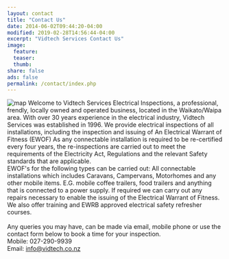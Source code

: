 ```yaml
---
layout: contact
title: "Contact Us"
date: 2014-06-02T09:44:20-04:00
modified: 2019-02-28T14:56:44-04:00
excerpt: "Vidtech Services Contact Us"
image:
  feature:
  teaser:
  thumb:
share: false
ads: false
permalink: /contact/index.php
---
```

![map]({{site.url}}/images/range-map.png)
Welcome to Vidtech Services Electrical Inspections, a professional, frendly, locally owned and operated business, located in the Waikato/Waipa area.
With over 30 years experience in the electrical industry, Vidtech Services was established in 1996.
We provide electrical inspections of all installations, including the inspection and issuing of An Electrical Warrant of Fitness (EWOF) 
As any connectable installation is required to be re-certified every four years, the re-inspections are carried out to meet the requirements of the Electricity Act, Regulations and the relevant Safety standards that are applicable.
<BR>
EWOF's for the following types can be carried out: 
All connectable installations which includes Caravans, Campervans, Motorhomes and any other mobile items. E.G. mobile coffee trailers, food trailers and anything that is connected to a power supply.
If required we can carry out any repairs necessary to enable the issuing of the Electrical Warrant of Fitness.
<br>
We also offer training and EWRB approved electrical safety refresher courses.
<br>
<br>
Any queries you may have, can be made via email, mobile phone or use the contact form below to book a time for your inspection.  
Mobile: 027-290-9939  
Email:  <a href="mailto:info@vidtech.co.nz">info@vidtech.co.nz</a>

